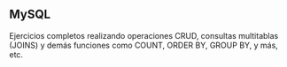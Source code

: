 ## MySQL
Ejercicios completos realizando operaciones CRUD, consultas multitablas (JOINS) y demás funciones como COUNT, ORDER BY, GROUP BY, y más, etc.
